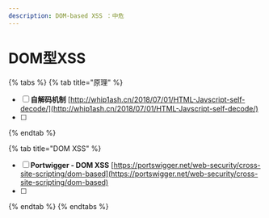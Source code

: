 ```yaml
---
description: DOM-based XSS ：中危
---
```


# DOM型XSS

{% tabs %}
{% tab title="原理" %}
* [ ] **自解码机制**    [http://whip1ash.cn/2018/07/01/HTML-Javscript-self-decode/](http://whip1ash.cn/2018/07/01/HTML-Javscript-self-decode/)
* [ ] 
{% endtab %}

{% tab title="DOM XSS" %}
* [ ] **Portwigger - DOM XSS**   [https://portswigger.net/web-security/cross-site-scripting/dom-based](https://portswigger.net/web-security/cross-site-scripting/dom-based)
* [ ] 
{% endtab %}
{% endtabs %}

